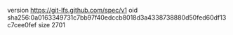 version https://git-lfs.github.com/spec/v1
oid sha256:0a0163349731c7bb97f40edccb8018d3a4338738880d50fed60df13c7cee0fef
size 2701
